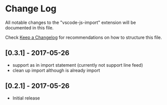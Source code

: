 # Change Log
All notable changes to the "vscode-js-import" extension will be documented in this file.

Check [Keep a Changelog](http://keepachangelog.com/) for recommendations on how to structure this file.

## [0.3.1] - 2017-05-26
- support as in import statement (currently not support line feed)
- clean up import although is already import

## [0.2.1] - 2017-05-26
- Initial release
